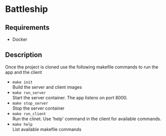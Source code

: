 # Battleship

## Requirements
- Docker

## Description
Once the project is cloned use the following makefile commands to run the app and the client<br>

- `make init` <br>
Build the server and client images
- `make run_server` <br>
Start the server container. The app listens on port 8000.
- `make stop_server` <br>
Stop the server container
- `make run_client` <br>
Run the clinet. Use 'help' command in the client for available commands.
- `make help` <br>
List available makefile commands
